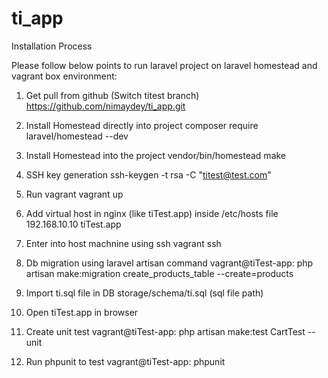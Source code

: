 # ti_app
Installation Process

Please follow below points to run laravel project on laravel homestead and vagrant box environment:

1) Get pull from github (Switch titest branch)
	https://github.com/nimaydey/ti_app.git	

2) Install Homestead directly into project
	composer require laravel/homestead --dev

3) Install Homestead into the project
	vendor/bin/homestead make

4) SSH key generation
	ssh-keygen -t rsa -C "titest@test.com"

5) Run vagrant
	vagrant up

6) Add virtual host in nginx (like tiTest.app) inside /etc/hosts file
	192.168.10.10 tiTest.app 

7) Enter into host machnine using ssh
	 vagrant ssh

8) Db migration using laravel artisan command
	vagrant@tiTest-app: php artisan make:migration create_products_table --create=products

9) Import ti.sql file in DB
   storage/schema/ti.sql (sql file path)

10) Open tiTest.app in browser

11) Create unit test
	vagrant@tiTest-app: php artisan make:test CartTest --unit

12) Run phpunit to test
	vagrant@tiTest-app: phpunit


